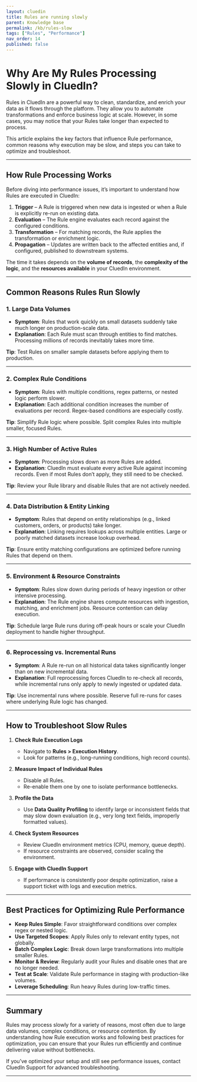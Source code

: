 ```yaml
---
layout: cluedin
title: Rules are running slowly
parent: Knowledge base
permalink: /kb/rules-slow
tags: ["Rules", "Performance"]
nav_order: 14
published: false
---
```


# Why Are My Rules Processing Slowly in CluedIn?

Rules in CluedIn are a powerful way to clean, standardize, and enrich your data as it flows through the platform. They allow you to automate transformations and enforce business logic at scale. However, in some cases, you may notice that your Rules take longer than expected to process.  

This article explains the key factors that influence Rule performance, common reasons why execution may be slow, and steps you can take to optimize and troubleshoot.

---

## How Rule Processing Works

Before diving into performance issues, it’s important to understand how Rules are executed in CluedIn:

1. **Trigger** – A Rule is triggered when new data is ingested or when a Rule is explicitly re-run on existing data.  
2. **Evaluation** – The Rule engine evaluates each record against the configured conditions.  
3. **Transformation** – For matching records, the Rule applies the transformation or enrichment logic.  
4. **Propagation** – Updates are written back to the affected entities and, if configured, published to downstream systems.  

The time it takes depends on the **volume of records**, the **complexity of the logic**, and the **resources available** in your CluedIn environment.

---

## Common Reasons Rules Run Slowly

### 1. Large Data Volumes
- **Symptom**: Rules that work quickly on small datasets suddenly take much longer on production-scale data.  
- **Explanation**: Each Rule must scan through entities to find matches. Processing millions of records inevitably takes more time.  

**Tip**: Test Rules on smaller sample datasets before applying them to production.  

---

### 2. Complex Rule Conditions
- **Symptom**: Rules with multiple conditions, regex patterns, or nested logic perform slower.  
- **Explanation**: Each additional condition increases the number of evaluations per record. Regex-based conditions are especially costly.  

**Tip**: Simplify Rule logic where possible. Split complex Rules into multiple smaller, focused Rules.  

---

### 3. High Number of Active Rules
- **Symptom**: Processing slows down as more Rules are added.  
- **Explanation**: CluedIn must evaluate every active Rule against incoming records. Even if most Rules don’t apply, they still need to be checked.  

**Tip**: Review your Rule library and disable Rules that are not actively needed.  

---

### 4. Data Distribution & Entity Linking
- **Symptom**: Rules that depend on entity relationships (e.g., linked customers, orders, or products) take longer.  
- **Explanation**: Linking requires lookups across multiple entities. Large or poorly matched datasets increase lookup overhead.  

**Tip**: Ensure entity matching configurations are optimized before running Rules that depend on them.  

---

### 5. Environment & Resource Constraints
- **Symptom**: Rules slow down during periods of heavy ingestion or other intensive processing.  
- **Explanation**: The Rule engine shares compute resources with ingestion, matching, and enrichment jobs. Resource contention can delay execution.  

**Tip**: Schedule large Rule runs during off-peak hours or scale your CluedIn deployment to handle higher throughput.  

---

### 6. Reprocessing vs. Incremental Runs
- **Symptom**: A Rule re-run on all historical data takes significantly longer than on new incremental data.  
- **Explanation**: Full reprocessing forces CluedIn to re-check all records, while incremental runs only apply to newly ingested or updated data.  

**Tip**: Use incremental runs where possible. Reserve full re-runs for cases where underlying Rule logic has changed.  

---

## How to Troubleshoot Slow Rules

1. **Check Rule Execution Logs**  
   - Navigate to **Rules > Execution History**.  
   - Look for patterns (e.g., long-running conditions, high record counts).  

2. **Measure Impact of Individual Rules**  
   - Disable all Rules.  
   - Re-enable them one by one to isolate performance bottlenecks.  

3. **Profile the Data**  
   - Use **Data Quality Profiling** to identify large or inconsistent fields that may slow down evaluation (e.g., very long text fields, improperly formatted values).  

4. **Check System Resources**  
   - Review CluedIn environment metrics (CPU, memory, queue depth).  
   - If resource constraints are observed, consider scaling the environment.  

5. **Engage with CluedIn Support**  
   - If performance is consistently poor despite optimization, raise a support ticket with logs and execution metrics.  

---

## Best Practices for Optimizing Rule Performance

- **Keep Rules Simple**: Favor straightforward conditions over complex regex or nested logic.  
- **Use Targeted Scopes**: Apply Rules only to relevant entity types, not globally.  
- **Batch Complex Logic**: Break down large transformations into multiple smaller Rules.  
- **Monitor & Review**: Regularly audit your Rules and disable ones that are no longer needed.  
- **Test at Scale**: Validate Rule performance in staging with production-like volumes.  
- **Leverage Scheduling**: Run heavy Rules during low-traffic times.  

---

## Summary

Rules may process slowly for a variety of reasons, most often due to large data volumes, complex conditions, or resource contention. By understanding how Rule execution works and following best practices for optimization, you can ensure that your Rules run efficiently and continue delivering value without bottlenecks.  

If you’ve optimized your setup and still see performance issues, contact CluedIn Support for advanced troubleshooting.  

---
